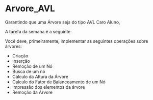 # Arvore_AVL

Garantindo que uma Árvore seja do tipo AVL
Caro Aluno,

A tarefa da semana é a seguinte:

Você deve, primeiramente, implementar as seguintes operações sobre árvores:

- Criação
- Inserção
- Remoção de um Nó
- Busca de um nó 
- Cálculo da Altura da Árvore
- Calculo do Fator de Balanceamento de um Nó
- Impressão dos elementos da árvore
- Remoção da Árvore
